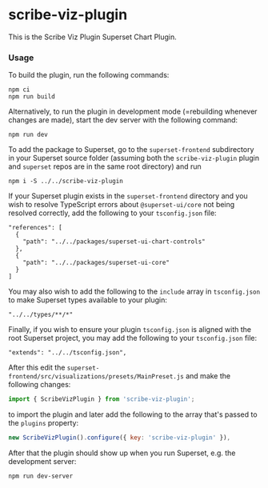 # scribe-viz-plugin

This is the Scribe Viz Plugin Superset Chart Plugin.

### Usage

To build the plugin, run the following commands:

```
npm ci
npm run build
```

Alternatively, to run the plugin in development mode (=rebuilding whenever changes are made), start the dev server with the following command:

```
npm run dev
```

To add the package to Superset, go to the `superset-frontend` subdirectory in your Superset source folder (assuming both the `scribe-viz-plugin` plugin and `superset` repos are in the same root directory) and run
```
npm i -S ../../scribe-viz-plugin
```

If your Superset plugin exists in the `superset-frontend` directory and you wish to resolve TypeScript errors about `@superset-ui/core` not being resolved correctly, add the following to your `tsconfig.json` file:

```
"references": [
  {
    "path": "../../packages/superset-ui-chart-controls"
  },
  {
    "path": "../../packages/superset-ui-core"
  }
]
```

You may also wish to add the following to the `include` array in `tsconfig.json` to make Superset types available to your plugin:

```
"../../types/**/*"
```

Finally, if you wish to ensure your plugin `tsconfig.json` is aligned with the root Superset project, you may add the following to your `tsconfig.json` file:

```
"extends": "../../tsconfig.json",
```

After this edit the `superset-frontend/src/visualizations/presets/MainPreset.js` and make the following changes:

```js
import { ScribeVizPlugin } from 'scribe-viz-plugin';
```

to import the plugin and later add the following to the array that's passed to the `plugins` property:
```js
new ScribeVizPlugin().configure({ key: 'scribe-viz-plugin' }),
```

After that the plugin should show up when you run Superset, e.g. the development server:

```
npm run dev-server
```
